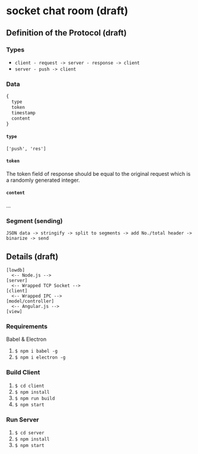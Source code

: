 # socket chat room (draft)

## Definition of the Protocol (draft)

### Types

- `client - request -> server - response -> client`
- `server - push -> client`

### Data

```javascript
{
  type
  token
  timestamp
  content
}
```

#### `type`

`['push', 'res']`

#### `token`

The token field of response should be equal to the original request which is a randomly generated integer.

#### `content`

...

### Segment (sending)

```
JSON data -> stringify -> split to segments -> add No./total header -> binarize -> send
```

## Details (draft)

```
[lowdb]
  <-- Node.js -->
[server]
  <-- Wrapped TCP Socket -->
[client]
  <-- Wrapped IPC -->
[model/controller]
  <-- Angular.js -->
[view]
```

### Requirements

Babel & Electron

1. `$ npm i babel -g`
2. `$ npm i electron -g`

### Build Client

1. `$ cd client`
2. `$ npm install`
3. `$ npm run build`
4. `$ npm start`

### Run Server

1. `$ cd server`
2. `$ npm install`
3. `$ npm start`
